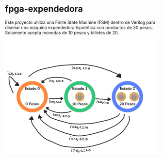 # fpga-expendedora
Este proyecto utiliza una Finite State Machine (FSM) dentro de Verilog para diseñar una máquina expendedora hipotética con productos de 30 pesos. Solamente acepta monedas de 10 pesos y billetes de 20.

![alt text](https://github.com/damar-marin/fpga-expendedora/blob/main/Diagrama_FSM.jpg?raw=true)

